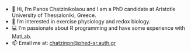 - 👋 Hi, I’m Panos Chatzinikolaou and I am a PhD candidate at Aristotle University of Thessaloniki, Greece.
- 👀 I’m interested in exercise physiology and redox biology.
- 💻 I’m passionate about R programming and have some experience with MatLab.
- 📫 Email me at: chatzinpn@phed-sr.auth.gr

<!---
PanosChatzi/PanosChatzi is a ✨ special ✨ repository because its `README.md` (this file) appears on your GitHub profile.
You can click the Preview link to take a look at your changes.
--->
